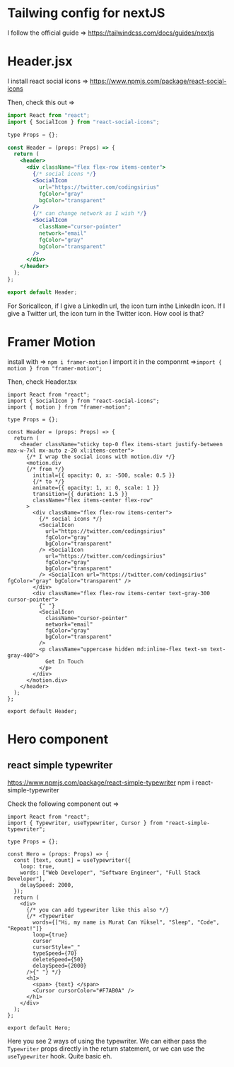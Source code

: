 # Tailwing config for nextJS

I follow the official guide => https://tailwindcss.com/docs/guides/nextjs

# Header.jsx

I install react social icons => https://www.npmjs.com/package/react-social-icons

Then, check this out =>

```jsx
import React from "react";
import { SocialIcon } from "react-social-icons";

type Props = {};

const Header = (props: Props) => {
  return (
    <header>
      <div className="flex flex-row items-center">
        {/* social icons */}
        <SocialIcon
          url="https://twitter.com/codingsirius"
          fgColor="gray"
          bgColor="transparent"
        />
        {/* can change network as I wish */}
        <SocialIcon
          className="cursor-pointer"
          network="email"
          fgColor="gray"
          bgColor="transparent"
        />
      </div>
    </header>
  );
};

export default Header;
```

For SoricalIcon, if I give a LinkedIn url, the icon turn inthe LinkedIn icon. If I give a Twitter url, the icon turn in the Twitter icon. How cool is that?

# Framer Motion

install with => `npm i framer-motion`
I import it in the componrnt =>`import { motion } from "framer-motion"; `

Then, check Header.tsx

```tsx
import React from "react";
import { SocialIcon } from "react-social-icons";
import { motion } from "framer-motion";

type Props = {};

const Header = (props: Props) => {
  return (
    <header className="sticky top-0 flex items-start justify-between max-w-7xl mx-auto z-20 xl:items-center">
      {/* I wrap the social icons with motion.div */}
      <motion.div
      {/* from */}
        initial={{ opacity: 0, x: -500, scale: 0.5 }}
        {/* to */}
        animate={{ opacity: 1, x: 0, scale: 1 }}
        transition={{ duration: 1.5 }}
        className="flex items-center flex-row"
      >
        <div className="flex flex-row items-center">
          {/* social icons */}
          <SocialIcon
            url="https://twitter.com/codingsirius"
            fgColor="gray"
            bgColor="transparent"
          /> <SocialIcon
            url="https://twitter.com/codingsirius"
            fgColor="gray"
            bgColor="transparent"
          /> <SocialIcon url="https://twitter.com/codingsirius" fgColor="gray" bgColor="transparent" />
        </div>
        <div className="flex flex-row items-center text-gray-300 cursor-pointer">
          {" "}
          <SocialIcon
            className="cursor-pointer"
            network="email"
            fgColor="gray"
            bgColor="transparent"
          />
          <p className="uppercase hidden md:inline-flex text-sm text-gray-400">
            Get In Touch
          </p>
        </div>
      </motion.div>
    </header>
  );
};

export default Header;
```

# Hero component

## react simple typewriter

https://www.npmjs.com/package/react-simple-typewriter
npm i react-simple-typewriter

Check the following component out =>

```tsx
import React from "react";
import { Typewriter, useTypewriter, Cursor } from "react-simple-typewriter";

type Props = {};

const Hero = (props: Props) => {
  const [text, count] = useTypewriter({
    loop: true,
    words: ["Web Developer", "Software Engineer", "Full Stack Developer"],
    delaySpeed: 2000,
  });
  return (
    <div>
      {/* you can add typewriter like this also */}
      {/* <Typewriter
        words={["Hi, my name is Murat Can Yüksel", "Sleep", "Code", "Repeat!"]}
        loop={true}
        cursor
        cursorStyle="_"
        typeSpeed={70}
        deleteSpeed={50}
        delaySpeed={2000}
      />{" "} */}
      <h1>
        <span> {text} </span>
        <Cursor cursorColor="#F7AB0A" />
      </h1>
    </div>
  );
};

export default Hero;
```

Here you see 2 ways of using the typewriter. We can either pass the `Typewriter` props directly in the return statement, or we can use the `useTypewriter` hook.
Quite basic eh.
